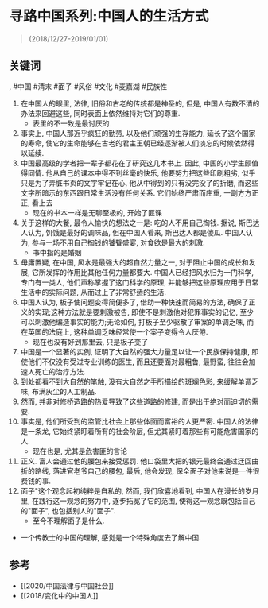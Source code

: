 # 寻路中国系列:中国人的生活方式


> (2018/12/27-2019/01/01)

## 关键词
, #中国 #清末 #面子 #风俗 #文化 #麦嘉湖 #民族性

1. 在中国人的眼里, 法律, 旧俗和古老的传统都是神圣的, 但是, 中国人有数不清的办法来回避这些, 同时表面上依然维持对它们的尊重.
    * 表里的不一致是最讨厌的
2. 事实上, 中国人那近乎疯狂的勤劳, 以及他们顽强的生存能力, 延长了这个国家的寿命, 使它的生命能够在古老的君主王朝已经逐渐被人们淡忘的时候依然得以延续.
3. 中国最高级的学者把一辈子都花在了研究这几本书上. 因此, 中国的小学生颇值得同情. 他从自己的课本中得不到丝毫的快乐, 他要努力把这些印刷粗劣, 似乎只是为了弄脏书页的文字牢记在心, 他从中得到的只有没完没了的折磨, 而这些文字所暗示的东西跟日常生活没有任何关系. 它们始终严肃而庄重, 一副方方正正, 看上去
    * 现在的书本一样是无聊至极的, 开始了匪课
4. 关于这样的大餐, 最令人愉快的想法之一是: 吃的人不用自己掏钱. 据说, 斯巴达人认为, 饥饿是最好的调味品, 但在中国人看来, 斯巴达人都是傻瓜. 中国人认为, 参与一场不用自己掏钱的饕餮盛宴, 对食欲是最大的刺激.
    * 书中指的是婚姻
5. 毋庸置疑, 在中国, 风水是最强大的超自然力量之一, 对于阻止中国的成长和发展, 它所发挥的作用比其他任何力量都要大. 中国人已经把风水归为一门科学, 专门有一类人, 他们声称掌握了这门科学的原理, 并能够把这些原理应用于日常生活中的实际问题, 从而过上了非常舒适的生活.
6. 中国人认为, 板子使问题变得简便多了, 借助一种快速而简易的方法, 确保了正义的实现;这种方法就是要刺激被告, 即使不是刺激他对犯罪事实的记忆, 至少可以刺激他编造事实的能力;无论如何, 打板子至少驱散了审案的单调乏味, 而在英国的法庭上, 这种单调乏味经常使一个案子变得令人厌倦.
    * 现在也没有好到那里去, 只是板子变了
7. 中国是一个显著的实例, 证明了大自然的强大力量足以让一个民族保持健康, 即使他们不仅没有受过专业训练的医生, 而且还要面对最粗鲁, 最野蛮, 往往会加速人死亡的治疗方法.
8. 到处都看不到大自然的笔触, 没有大自然之手所描绘的斑斓色彩, 来缓解单调乏味, 布满灰尘的人工制品.
9. 然而, 并非对修桥造路的热爱导致了这些道路的修建, 而是出于绝对而迫切的需要.
10. 事实是, 他们所受到的监管比社会上那些体面而富裕的人更严密. 中国人的法律是一条龙, 它始终紧盯着所有的社会阶层, 但尤其紧盯着那些有可能危害国家的人.
    * 现在也是, 尤其是危害匪的言论
12. 正义. 富人会通过他的腰包来接受惩罚. 他口袋里大把的银元最终会通过迂回曲折的路线, 落进官老爷自己的腰包, 最后, 他会发现, 保全面子对他来说是一件很费钱的事.
13. 面子"这个观念起初纯粹是自私的, 然而, 我们欣喜地看到, 中国人在漫长的岁月里, 在践行这一观念的努力中, 逐步拓宽了它的范围, 使得这一观念既包括自己的"面子", 也包括别人的"面子".
    * 至今不理解面子是什么.

* 一个传教士的中国的理解, 感觉是一个特殊角度去了解中国.


## 参考
* [[2020/中国法律与中国社会]]
* [[2018/变化中的中国人]]
